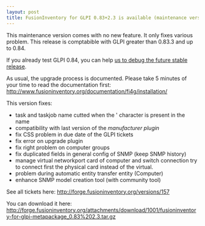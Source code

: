 ```yaml
---
layout: post
title: FusionInventory for GLPI 0.83+2.3 is available (maintenance version)
---
```


This maintenance version comes with no new feature. It only fixes various problem.
This release is comptabible with GLPI greater than 0.83.3 and up to 0.84.

If you already test GLPI 0.84, you can help [us to debug the future stable release](/2013/02/12/plugin-fusioninventory-0.84+1.0-beta-test-bug-hunter.html).

As usual, the upgrade process is documented. Please take 5 minutes of
your time to read the documentation first:
<http://www.fusioninventory.org/documentation/fi4g/installation/>

This version fixes:

* task and taskjob name cutted when the ' character is present in the name
* compatibility with last version of the _manufacturer plugin_
* fix CSS problem in due date of the GLPI tickets
* fix error on upgrade plugin
* fix right problem on computer groups
* fix duplicated fields in general config of SNMP (keep SNMP history)
* manage virtual networkport card of computer and switch connection
  try to connect first the physical card instead of the virtual.
* problem during automatic entity transfer entity (Computer)
* enhance SNMP model creation tool (with community tool)

See all tickets here: <http://forge.fusioninventory.org/versions/157>

You can download it here:
<http://forge.fusioninventory.org/attachments/download/1001/fusioninventory-for-glpi-metapackage_0.83%202.3.tar.gz>
